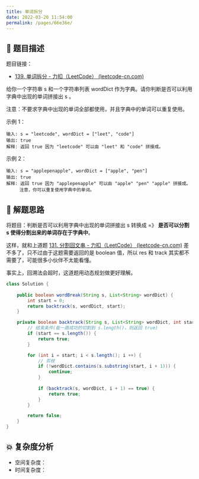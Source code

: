 ```yaml
---
title: 单词拆分
date: 2022-03-20 11:54:00
permalink: /pages/66e36e/
---
```


## 📃 题目描述

题目链接：

- [139. 单词拆分 - 力扣（LeetCode） (leetcode-cn.com)](https://leetcode-cn.com/problems/word-break/)

给你一个字符串 s 和一个字符串列表 wordDict 作为字典。请你判断是否可以利用字典中出现的单词拼接出 s 。

注意：不要求字典中出现的单词全部都使用，并且字典中的单词可以重复使用。

示例 1：

```
输入: s = "leetcode", wordDict = ["leet", "code"]
输出: true
解释: 返回 true 因为 "leetcode" 可以由 "leet" 和 "code" 拼接成。
```

示例 2：

```
输入: s = "applepenapple", wordDict = ["apple", "pen"]
输出: true
解释: 返回 true 因为 "applepenapple" 可以由 "apple" "pen" "apple" 拼接成。
     注意，你可以重复使用字典中的单词。
```

## 🔔 解题思路

将题目：判断是否可以利用字典中出现的单词拼接出 s 转换成 =》 **是否可以分割 s 使得分割出来的单词存在于字典中**。

这样，就和上道题 [131. 分割回文串 - 力扣（LeetCode） (leetcode-cn.com)](https://leetcode-cn.com/problems/palindrome-partitioning/) 差不多了，只不过由于这题需要返回的是 boolean 值，所以 res 和 track 其实都不需要了，可能很多小伙伴不太能看懂。

事实上，回溯法会超时，这道题用动态规划做更好理解。


```java
class Solution {
    
    public boolean wordBreak(String s, List<String> wordDict) {
        int start = 0;
        return backtrack(s, wordDict, start);
    }

    private boolean backtrack(String s, List<String> wordDict, int start) {
        // 结束条件(能一路成功的切割到 s.length()，则返回 true)
        if (start == s.length()) {
            return true;
        }

        for (int i = start; i < s.length(); i ++) {
            // 剪枝
            if (!wordDict.contains(s.substring(start, i + 1))) {
                continue;
            }
            
            if (backtrack(s, wordDict, i + 1) == true) {
                return true;
            }
        }

        return false;
    }
}
```

## 💥 复杂度分析

- 空间复杂度：
- 时间复杂度：

